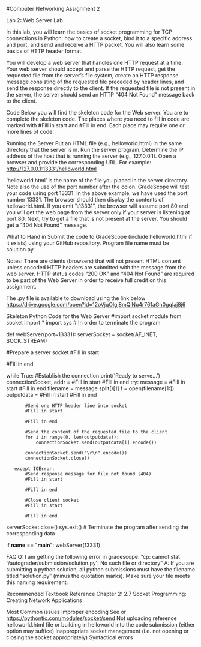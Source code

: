 #Computer Networking Assignment 2

Lab 2: Web Server Lab
 
In this lab, you will learn the basics of socket programming for TCP connections in Python: how to create a socket, bind it to a specific address and port, and send and receive a HTTP packet. You will also learn some basics of HTTP header format.
 
You will develop a web server that handles one HTTP request at a time. Your web server should accept and parse the HTTP request, get the requested file from the server’s file system, create an HTTP response message consisting of the requested file preceded by header lines, and send the response directly to the client. If the requested file is not present in the server, the server should send an HTTP “404 Not Found” message back to the client.
 
Code
Below you will find the skeleton code for the Web server. You are to complete the skeleton code. The places where you need to fill in code are marked with #Fill in start and #Fill in end. Each place may require one or more lines of code.
 
Running the Server
Put an HTML file (e.g., helloworld.html) in the same directory that the server is in. Run the server program. Determine the IP address of the host that is running the server (e.g., 127.0.0.1). Open a browser and provide the corresponding URL. For example:
http://127.0.0.1:13331/helloworld.html
 
‘helloworld.html’ is the name of the file you placed in the server directory. Note also the use of the port number after the colon. GradeScope will test your code using port 13331. In the above example, we have used the port number 13331. The browser should then display the contents of helloworld.html. If you omit ":13331", the browser will assume port 80 and you will get the web page from the server only if your server is listening at port 80. Next, try to get a file that is not present at the server. You should get a “404 Not Found” message.
 
What to Hand in
Submit the code to GradeScope (include helloworld.html if it exists) using your GitHub repository. Program file name must be solution.py.
 
Notes:
There are clients (browsers) that will not present HTML content unless encoded HTTP headers are submitted with the message from the web server.
HTTP status codes “200 OK” and “404 Not Found” are required to be part of the Web Server in order to receive full credit on this assignment.
 
The .py file is available to download using the link below
https://drive.google.com/open?id=12oVjqOlgj8mQiNu4r761aGn0gqIaj8j6
 
Skeleton Python Code for the Web Server
 #import socket module
from socket import *
import sys # In order to terminate the program

def webServer(port=13331):
   serverSocket = socket(AF_INET, SOCK_STREAM)

   #Prepare a server socket
   #Fill in start

   #Fill in end

   while True:
       #Establish the connection
       print('Ready to serve...')
       connectionSocket, addr = #Fill in start      #Fill in end
       try:
           message = #Fill in start    #Fill in end
           filename = message.split()[1]
           f = open(filename[1:])
           outputdata = #Fill in start     #Fill in end

           #Send one HTTP header line into socket
           #Fill in start

           #Fill in end

           #Send the content of the requested file to the client
           for i in range(0, len(outputdata)):
               connectionSocket.send(outputdata[i].encode())

           connectionSocket.send("\r\n".encode())
           connectionSocket.close()

       except IOError:
           #Send response message for file not found (404)
           #Fill in start

           #Fill in end

           #Close client socket
           #Fill in start

           #Fill in end

   serverSocket.close()
   sys.exit()  # Terminate the program after sending the corresponding data

if __name__ == "__main__":
   webServer(13331)




FAQ
Q: I am getting the following error in gradescope: 
“cp: cannot stat '/autograder/submission/solution.py': No such file or directory”
A: If you are submitting a python solution, all python submissions must have the filename titled “solution.py” (minus the quotation marks). Make sure your file meets this naming requirement.

Recommended Textbook Reference
Chapter 2: 2.7 Socket Programming: Creating Network Applications

Most Common issues
Improper encoding
See or https://pythontic.com/modules/socket/send 
Not uploading reference helloworld.html file or building in helloworld into the code submission (either option may suffice)
Inappropriate socket management (i.e. not opening or closing the socket appropriately)
Syntactical errors

